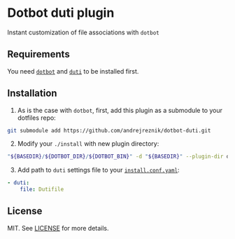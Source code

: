 # Dotbot duti plugin

Instant customization of file associations with `dotbot`

## Requirements

You need [`dotbot`](https://github.com/anishathalye/dotbot) and [`duti`](https://github.com/moretension/duti) to be installed first.


## Installation

1. As is the case with `dotbot`, first, add this plugin as a submodule to your dotfiles repo: 

```bash
git submodule add https://github.com/andrejreznik/dotbot-duti.git
```

2. Modify your `./install` with new plugin directory: 

```bash
"${BASEDIR}/${DOTBOT_DIR}/${DOTBOT_BIN}" -d "${BASEDIR}" --plugin-dir dotbot-duti -c "${CONFIG}" "${@}"
```

3. Add path to `duti` settings file to your [`install.conf.yaml`](/example.yaml):

```yaml
- duti:
    file: Dutifile
```

## License 

MIT. See [LICENSE](/LICENSE) for more details.
